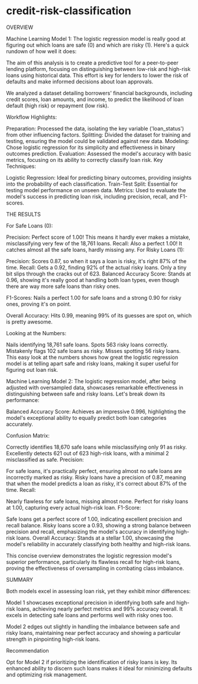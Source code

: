 # credit-risk-classification

OVERVIEW

Machine Learning Model 1:
The logistic regression model is really good at figuring out which loans are safe (0) and which are risky (1). Here's a quick rundown of how well it does:

The aim of this analysis is to create a predictive tool for a peer-to-peer lending platform, focusing on distinguishing between low-risk and high-risk loans using historical data. This effort is key for lenders to lower the risk of defaults and make informed decisions about loan approvals.

We analyzed a dataset detailing borrowers' financial backgrounds, including credit scores, loan amounts, and income, to predict the likelihood of loan default (high risk) or repayment (low risk).

Workflow Highlights:

Preparation: Processed the data, isolating the key variable ('loan_status') from other influencing factors.
Splitting: Divided the dataset for training and testing, ensuring the model could be validated against new data.
Modeling: Chose logistic regression for its simplicity and effectiveness in binary outcomes prediction.
Evaluation: Assessed the model's accuracy with basic metrics, focusing on its ability to correctly classify loan risk.
Key Techniques:

Logistic Regression: Ideal for predicting binary outcomes, providing insights into the probability of each classification.
Train-Test Split: Essential for testing model performance on unseen data.
Metrics: Used to evaluate the model's success in predicting loan risk, including precision, recall, and F1-scores.

THE RESULTS

For Safe Loans (0):

Precision: Perfect score of 1.00! This means it hardly ever makes a mistake, misclassifying very few of the 18,761 loans. Recall: Also a perfect 1.00! It catches almost all the safe loans, hardly missing any. For Risky Loans (1):

Precision: Scores 0.87, so when it says a loan is risky, it's right 87% of the time. Recall: Gets a 0.92, finding 92% of the actual risky loans. Only a tiny bit slips through the cracks out of 623. Balanced Accuracy Score: Stands at 0.96, showing it's really good at handling both loan types, even though there are way more safe loans than risky ones.

F1-Scores: Nails a perfect 1.00 for safe loans and a strong 0.90 for risky ones, proving it's on point.

Overall Accuracy: Hits 0.99, meaning 99% of its guesses are spot on, which is pretty awesome.

Looking at the Numbers:

Nails identifying 18,761 safe loans. Spots 563 risky loans correctly. Mistakenly flags 102 safe loans as risky. Misses spotting 56 risky loans. This easy look at the numbers shows how great the logistic regression model is at telling apart safe and risky loans, making it super useful for figuring out loan risk.

Machine Learning Model 2:
The logistic regression model, after being adjusted with oversampled data, showcases remarkable effectiveness in distinguishing between safe and risky loans. Let's break down its performance:

Balanced Accuracy Score: Achieves an impressive 0.996, highlighting the model's exceptional ability to equally predict both loan categories accurately.

Confusion Matrix:

Correctly identifies 18,670 safe loans while misclassifying only 91 as risky. Excellently detects 621 out of 623 high-risk loans, with a minimal 2 misclassified as safe. Precision:

For safe loans, it's practically perfect, ensuring almost no safe loans are incorrectly marked as risky. Risky loans have a precision of 0.87, meaning that when the model predicts a loan as risky, it's correct about 87% of the time. Recall:

Nearly flawless for safe loans, missing almost none. Perfect for risky loans at 1.00, capturing every actual high-risk loan. F1-Score:

Safe loans get a perfect score of 1.00, indicating excellent precision and recall balance. Risky loans score a 0.93, showing a strong balance between precision and recall, emphasizing the model's accuracy in identifying high-risk loans. Overall Accuracy: Stands at a stellar 1.00, showcasing the model's reliability in accurately classifying both healthy and high-risk loans.

This concise overview demonstrates the logistic regression model's superior performance, particularly its flawless recall for high-risk loans, proving the effectiveness of oversampling in combating class imbalance.

SUMMARY

Both models excel in assessing loan risk, yet they exhibit minor differences:

Model 1 showcases exceptional precision in identifying both safe and high-risk loans, achieving nearly perfect metrics and 99% accuracy overall. It excels in detecting safe loans and performs well with risky ones too.

Model 2 edges out slightly in handling the imbalance between safe and risky loans, maintaining near perfect accuracy and showing a particular strength in pinpointing high-risk loans.

Recommendation

Opt for Model 2 if prioritizing the identification of risky loans is key. Its enhanced ability to discern such loans makes it ideal for minimizing defaults and optimizing risk management.
